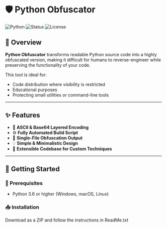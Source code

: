 # 🛡️ Python Obfuscator

![Python](https://img.shields.io/badge/python-3.6%2B-blue?style=flat&logo=python)
![Status](https://img.shields.io/badge/status-active-brightgreen)
![License](https://img.shields.io/github/license/yourusername/python-obfuscator?style=flat)

## 📌 Overview

**Python Obfuscator** transforms readable Python source code into a highly obfuscated version, making it difficult for humans to reverse-engineer while preserving the functionality of your code.

This tool is ideal for:

- Code distribution where visibility is restricted
- Educational purposes
- Protecting small utilities or command-line tools

---

## ✨ Features

- 🔐 **ASCII & Base64 Layered Encoding**  
- ⚙️ **Fully Automated Build Script**  
- 📁 **Single-File Obfuscation Output**  
- 💡 **Simple & Minimalistic Design**  
- 🧱 **Extensible Codebase for Custom Techniques**

---

## 🚀 Getting Started

### 🔧 Prerequisites

- Python 3.6 or higher (Windows, macOS, Linux)

### 📥 Installation

Download as a ZIP and follow the instructions in ReadMe.txt
